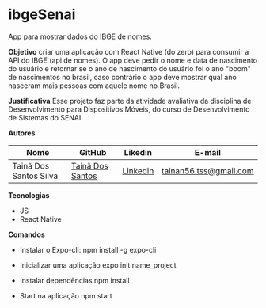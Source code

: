 # ibgeSenai
App para mostrar dados do IBGE de nomes.


**Objetivo**
criar uma aplicação com React Native (do zero) para consumir a API do IBGE (api de nomes). O app deve pedir o nome e data de nascimento do usuário e retornar se o ano de nascimento do usuário foi o ano "boom" de nascimentos no brasil, caso contrário o app deve mostrar qual ano nasceram mais pessoas com aquele nome no Brasil.

**Justificativa**
Esse projeto faz parte da atividade avaliativa da disciplina de Desenvolvimento para Dispositivos Móveis, do curso de Desenvolvimento de Sistemas do SENAI.

**Autores**

 | Nome | GitHub | Likedin | E-mail
 | ---- | ------ | ------- | ------
 | Tainã Dos Santos Silva | [Tainã Dos Santos](https://github.com/NaanArmaX) | [Linkedin](https://www.linkedin.com/in/tainã-dos-santos-silva-7126401b1/) | tainan56.tss@gmail.com

**Tecnologias**

- JS
- React Native

**Comandos**

- Instalar o Expo-cli:
  npm install -g expo-cli

- Inicializar uma aplicação
  expo init name_project

- Instalar dependências
  npm install

- Start na aplicação
  npm start
